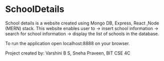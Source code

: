 # SchoolDetails
School details is a website created using Mongo DB, Express, React ,Node (MERN) stack. This website enables user to -> insert school information -> search for school information -> display the list of schools in the database.

To run the application open localhost:8888 on your browser.

Project created by: Varshini B S, Sneha Praveen, BIT CSE 4C

